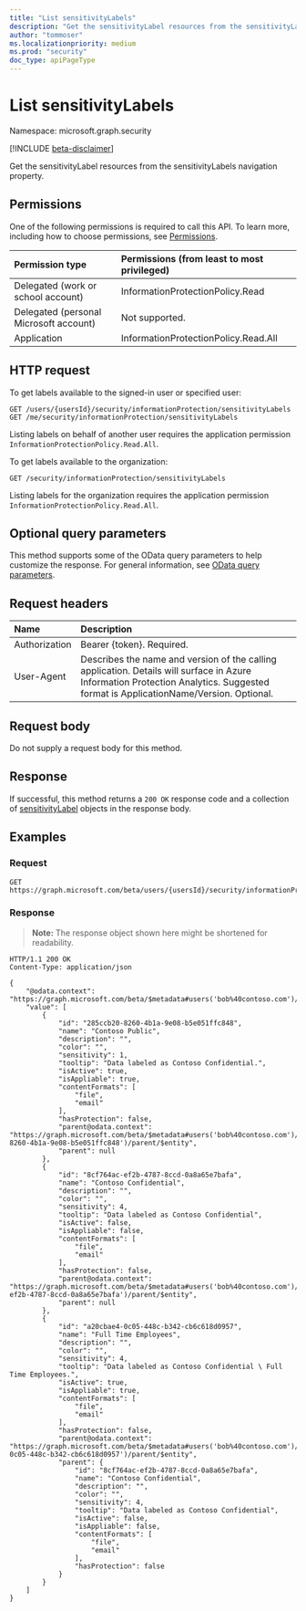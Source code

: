 ```yaml
---
title: "List sensitivityLabels"
description: "Get the sensitivityLabel resources from the sensitivityLabels navigation property."
author: "tommoser"
ms.localizationpriority: medium
ms.prod: "security"
doc_type: apiPageType
---
```


# List sensitivityLabels
Namespace: microsoft.graph.security

[!INCLUDE [beta-disclaimer](../../includes/beta-disclaimer.md)]

Get the sensitivityLabel resources from the sensitivityLabels navigation property.

## Permissions
One of the following permissions is required to call this API. To learn more, including how to choose permissions, see [Permissions](/graph/permissions-reference).

| Permission type                        | Permissions (from least to most privileged) |
| :------------------------------------- | :------------------------------------------ |
| Delegated (work or school account)     | InformationProtectionPolicy.Read            |
| Delegated (personal Microsoft account) | Not supported.                              |
| Application                            | InformationProtectionPolicy.Read.All        |

## HTTP request

<!-- {
  "blockType": "ignored"
}
-->
To get labels available to the signed-in user or specified user:
``` http
GET /users/{usersId}/security/informationProtection/sensitivityLabels
GET /me/security/informationProtection/sensitivityLabels
```

Listing labels on behalf of another user requires the application permission `InformationProtectionPolicy.Read.All`.

To get labels available to the organization:
```http
GET /security/informationProtection/sensitivityLabels
```

Listing labels for the organization requires the application permission `InformationProtectionPolicy.Read.All`.

## Optional query parameters
This method supports some of the OData query parameters to help customize the response. For general information, see [OData query parameters](/graph/query-parameters).

## Request headers
| Name          | Description                                                                                                                                                                       |
| :------------ | :-------------------------------------------------------------------------------------------------------------------------------------------------------------------------------- |
| Authorization | Bearer {token}. Required.                                                                                                                                                         |
| User-Agent    | Describes the name and version of the calling application. Details will surface in Azure Information Protection Analytics. Suggested format is ApplicationName/Version. Optional. |

## Request body
Do not supply a request body for this method.

## Response

If successful, this method returns a `200 OK` response code and a collection of [sensitivityLabel](../resources/security-sensitivitylabel.md) objects in the response body.

## Examples

### Request
<!-- {
  "blockType": "request",
  "name": "list_sensitivitylabel"
}
-->
``` http
GET https://graph.microsoft.com/beta/users/{usersId}/security/informationProtection/sensitivityLabels
```


### Response
>**Note:** The response object shown here might be shortened for readability.
<!-- {
  "blockType": "response",
  "truncated": true,
  "@odata.type": "Collection(microsoft.graph.security.sensitivityLabel)"
}
-->
``` http
HTTP/1.1 200 OK
Content-Type: application/json

{
    "@odata.context": "https://graph.microsoft.com/beta/$metadata#users('bob%40contoso.com')/security/informationProtection/sensitivityLabels",
    "value": [
        {
            "id": "285ccb20-8260-4b1a-9e08-b5e051ffc848",
            "name": "Contoso Public",
            "description": "",
            "color": "",
            "sensitivity": 1,
            "tooltip": "Data labeled as Contoso Confidential.",
            "isActive": true,
            "isAppliable": true,
            "contentFormats": [
                "file",
                "email"
            ],
            "hasProtection": false,
            "parent@odata.context": "https://graph.microsoft.com/beta/$metadata#users('bob%40contoso.com')/security/informationProtection/sensitivityLabels('285ccb20-8260-4b1a-9e08-b5e051ffc848')/parent/$entity",
            "parent": null
        },
        {
            "id": "8cf764ac-ef2b-4787-8ccd-0a8a65e7bafa",
            "name": "Contoso Confidential",
            "description": "",
            "color": "",
            "sensitivity": 4,
            "tooltip": "Data labeled as Contoso Confidential",
            "isActive": false,
            "isAppliable": false,
            "contentFormats": [
                "file",
                "email"
            ],
            "hasProtection": false,
            "parent@odata.context": "https://graph.microsoft.com/beta/$metadata#users('bob%40contoso.com')/security/informationProtection/sensitivityLabels('8cf764ac-ef2b-4787-8ccd-0a8a65e7bafa')/parent/$entity",
            "parent": null
        },
        {
            "id": "a20cbae4-0c05-448c-b342-cb6c618d0957",
            "name": "Full Time Employees",
            "description": "",
            "color": "",
            "sensitivity": 4,
            "tooltip": "Data labeled as Contoso Confidential \ Full Time Employees.",
            "isActive": true,
            "isAppliable": true,
            "contentFormats": [
                "file",
                "email"
            ],
            "hasProtection": false,
            "parent@odata.context": "https://graph.microsoft.com/beta/$metadata#users('bob%40contoso.com')/security/informationProtection/sensitivityLabels('a20cbae4-0c05-448c-b342-cb6c618d0957')/parent/$entity",
            "parent": {
                "id": "8cf764ac-ef2b-4787-8ccd-0a8a65e7bafa",
                "name": "Contoso Confidential",
                "description": "",
                "color": "",
                "sensitivity": 4,
                "tooltip": "Data labeled as Contoso Confidential",
                "isActive": false,
                "isAppliable": false,
                "contentFormats": [
                    "file",
                    "email"
                ],
                "hasProtection": false
            }
        }
    ]
}
```

